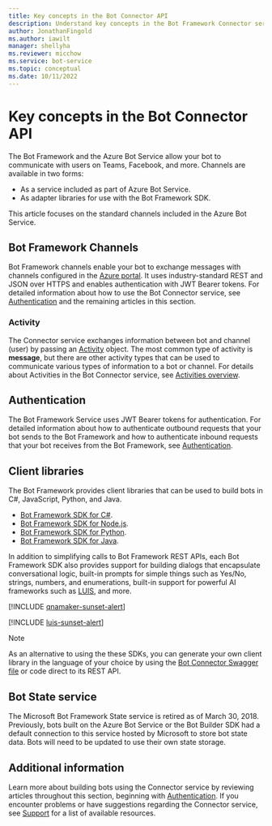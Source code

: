 ```yaml
---
title: Key concepts in the Bot Connector API
description: Understand key concepts in the Bot Framework Connector service and Bot State service. 
author: JonathanFingold
ms.author: iawilt
manager: shellyha
ms.reviewer: micchow
ms.service: bot-service
ms.topic: conceptual
ms.date: 10/11/2022
---
```


# Key concepts in the Bot Connector API

The Bot Framework and the Azure Bot Service allow your bot to communicate with users on Teams, Facebook, and more. Channels are available in two forms:

- As a service included as part of Azure Bot Service.
- As adapter libraries for use with the Bot Framework SDK.

This article focuses on the standard channels included in the Azure Bot Service.

## Bot Framework Channels

Bot Framework channels enable your bot to exchange messages with channels configured in the [Azure portal](https://portal.azure.com). It uses industry-standard REST and JSON over HTTPS and enables authentication with JWT Bearer tokens. For detailed information about how to use the Bot Connector service, see [Authentication](bot-framework-rest-connector-authentication.md) and the remaining articles in this section.

### Activity

The Connector service exchanges information between bot and channel (user) by passing an [Activity][Activity] object. The most common type of activity is **message**, but there are other activity types that can be used to communicate various types of information to a bot or channel. For details about Activities in the Bot Connector service, see [Activities overview](https://github.com/Microsoft/botframework-sdk/blob/main/specs/botframework-activity/botframework-activity.md).

## Authentication

The Bot Framework Service uses JWT Bearer tokens for authentication. For detailed information about how to authenticate outbound requests that your bot sends to the Bot Framework and how to authenticate inbound requests that your bot receives from the Bot Framework, see [Authentication](bot-framework-rest-connector-authentication.md).

## Client libraries

The Bot Framework provides client libraries that can be used to build bots in C#, JavaScript, Python, and Java.

- [Bot Framework SDK for C#](/dotnet/api/).
- [Bot Framework SDK for Node.js](/javascript/api/botbuilder/).
- [Bot Framework SDK for Python](/python/api/).
- [Bot Framework SDK for Java](https://github.com/microsoft/botbuilder-java#readme).

In addition to simplifying calls to Bot Framework REST APIs, each Bot Framework SDK also provides support for building dialogs that encapsulate conversational logic, built-in prompts for simple things such as Yes/No, strings, numbers, and enumerations, built-in support for powerful AI frameworks such as [LUIS](https://www.luis.ai/), and more.

[!INCLUDE [qnamaker-sunset-alert](../includes/qnamaker-sunset-alert.md)]

[!INCLUDE [luis-sunset-alert](../includes/luis-sunset-alert.md)]

> [!NOTE]
> As an alternative to using the these SDKs, you can generate your own client library in the language of your choice by using the [Bot Connector Swagger file](https://github.com/Microsoft/botbuilder-dotnet/blob/master/libraries/Swagger/ConnectorAPI.json) or code direct to its REST API.

## Bot State service

The Microsoft Bot Framework State service is retired as of March 30, 2018. Previously, bots built on the Azure Bot Service or the Bot Builder SDK had a default connection to this service hosted by Microsoft to store bot state data. Bots will need to be updated to use their own state storage.

## Additional information

Learn more about building bots using the Connector service by reviewing articles throughout this section, beginning with [Authentication](bot-framework-rest-connector-authentication.md). If you encounter problems or have suggestions regarding the Connector service, see [Support](../bot-service-resources-links-help.md) for a list of available resources.

[Activity]: bot-framework-rest-connector-api-reference.md#activity-object

